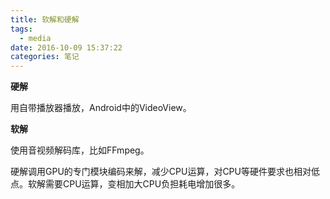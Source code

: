 ```yaml
---
title: 软解和硬解
tags:
  - media
date: 2016-10-09 15:37:22
categories: 笔记
---
```


**硬解**

用自带播放器播放，Android中的VideoView。



**软解**

使用音视频解码库，比如FFmpeg。

​硬解调用GPU的专门模块编码来解，减少CPU运算，对CPU等硬件要求也相对低点。软解需要CPU运算，变相加大CPU负担耗电增加很多。